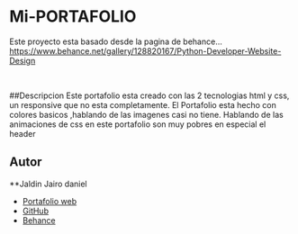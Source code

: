 # Mi-PORTAFOLIO

Este proyecto esta basado desde la pagina de behance...
https://www.behance.net/gallery/128820167/Python-Developer-Website-Design

<br>

##Descripcion
Este portafolio esta creado con las 2 tecnologias html y css, un responsive que no esta completamente.
El Portafolio esta hecho con colores basicos ,hablando de las imagenes casi no tiene.
Hablando de las animaciones de css en este portafolio son muy pobres en especial el header

##	Autor
**Jaldin Jairo daniel

* [Portafolio web](https://github.com/JairoJaldin-D/Miportafolio/deployments/activity_log?environment=github-pages)
* [GitHub](https://github.com/JairoJaldin-D)
* [Behance](https://www.behance.net/jairojaldin/moodboards)
